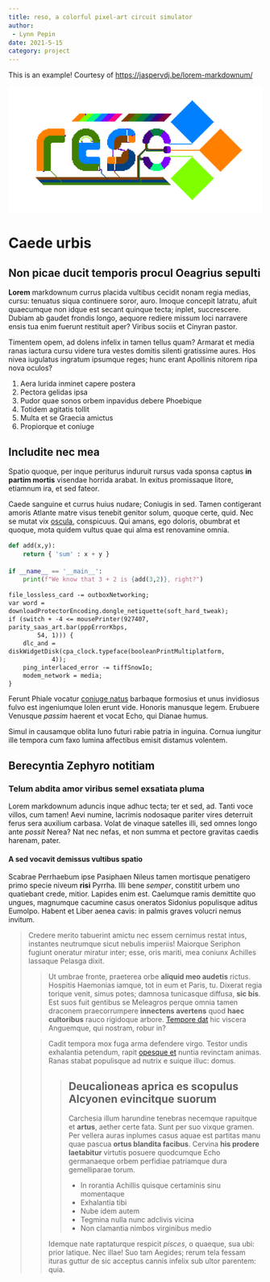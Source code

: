 ```yaml
---
title: reso, a colorful pixel-art circuit simulator 
author:
 - Lynn Pepin
date: 2021-5-15
category: project
---
```


This is an example! Courtesy of https://jaspervdj.be/lorem-markdownum/


![Reso logo, incrementing over a truth table in an artistically-crafted circuit. Outputting AND, OR, and XOR to the diamonds.](../images/reso_logo.gif "Reso logo, incrementing over a truth table in an artistically-crafted circuit. Outputting AND, OR, and XOR to the diamonds. ")

# Caede urbis

## Non picae ducit temporis procul Oeagrius sepulti

**Lorem** markdownum currus placida vultibus cecidit nonam regia medias, cursu:
tenuatus siqua continuere soror, auro. Imoque concepit latratu, afuit quaecumque
non idque est secant quinque tecta; inplet, succrescere. Dubiam ab gaudet
frondis longo, aequore rediere missum loci narravere ensis tua enim fuerunt
restituit aper? Viribus sociis et Cinyran pastor.

Timentem opem, ad dolens infelix in tamen tellus quam? Armarat et media ranas
iactura cursu videre tura vestes domitis silenti gratissime aures. Hos nivea
iugulatus ingratum ipsumque reges; hunc erant Apollinis nitorem ripa nova
oculos?

1. Aera lurida inminet capere postera
2. Pectora gelidas ipsa
3. Pudor quae sonos orbem inpavidus debere Phoebique
4. Totidem agitatis tollit
5. Multa et se Graecia amictus
6. Propiorque et coniuge

## Includite nec mea

Spatio quoque, per inque periturus induruit rursus vada sponsa captus **in
partim mortis** visendae horrida arabat. In exitus promissaque litore, etiamnum
ira, et sed fateor.

Caede sanguine et currus huius nudare; Coniugis in sed. Tamen contigerant amoris
Atlante matre visus tenebit genitor solum, quoque certe, quid. Nec se mutat vix
[oscula](http://crouton.net/), conspicuus. Qui amans, ego doloris, obumbrat
et quoque, mota quidem vultus quae qui alma est renovamine omnia.

```python
def add(x,y):
    return { 'sum' : x + y }

if __name__ == '__main__':
    print(f"We know that 3 + 2 is {add(3,2)}, right?")
```

    file_lossless_card -= outboxNetworking;
    var word = downloadProtectorEncoding.dongle_netiquette(soft_hard_tweak);
    if (switch + -4 <= mousePrinter(927407, parity_saas_art.bar(pppErrorKbps,
            54, 1))) {
        dlc_and = diskWidgetDisk(cpa_clock.typeface(booleanPrintMultiplatform,
                4));
        ping_interlaced_error -= tiffSnowIo;
        modem_network = media;
    }

Ferunt Phiale vocatur [coniuge natus](http://verba.io/) barbaque formosius et
unus invidiosus fulvo est ingeniumque Iolen erunt vide. Honoris manusque legem.
Erubuere Venusque *passim* haerent et vocat Echo, qui Dianae humus.

Simul in causamque oblita Iuno futuri rabie patria in inguina. Cornua iungitur
ille tempora cum faxo lumina affectibus emisit distamus volentem.

## Berecyntia Zephyro notitiam

### Telum abdita amor viribus semel exsatiata pluma

Lorem markdownum aduncis inque adhuc tecta; ter et sed, ad. Tanti voce villos,
cum tamen! Aevi numine, lacrimis nodosaque pariter vires deterruit ferus sera
auxilium carbasa. Volat de vinaque satelles illi, sed omnes longo ante *possit*
Nerea? Nat nec nefas, et non summa et pectore gravitas caedis harenam, pater.

#### A sed vocavit demissus vultibus spatio

Scabrae Perrhaebum ipse Pasiphaen Nileus tamen mortisque penatigero primo specie
niveum **risi** Pyrrha. Illi bene *semper*, constitit urbem uno quatiebant
crede, mitior. Lapides enim est. Caelumque ramis demittite quo ungues, magnumque
cacumine casus oneratos Sidonius populisque aditus Eumolpo. Habent et Liber
aenea cavis: in palmis graves volucri nemus invitum.


> Credere merito tabuerint amictu nec essem cernimus restat intus, instantes
neutrumque sicut nebulis imperiis! Maiorque Seriphon fugiunt oneratur miratur
inter; esse, oris mariti, mea coniunx Achilles lassaque Pelasga dixit.
> 
> > Ut umbrae fronte, praeterea orbe **aliquid meo audetis** rictus. Hospitis
Haemonias iamque, tot in eum et Paris, tu. Dixerat regia torique venit, simus
potes; damnosa tunicasque diffusa, **sic bis**. Est suos fuit gentibus se
Meleagros perque omnia tamen draconem praecorrumpere **innectens avertens** quod
**haec cultoribus** rauco rigidoque arbore. [Tempore
dat](http://stagnum.net/praenuntia.aspx) hic viscera Anguemque, qui nostram,
robur in?
> 
> > Cadit tempora mox fuga arma defendere virgo. Testor undis exhalantia petendum,
rapit [opesque et](http://www.quaequelesbi.net/atque-in.php) nuntia revinctam
animas. Ranas stabat populisque ad nutrix e suique illuc: domus.
> > 
> > > ## Deucalioneas aprica es scopulus Alcyonen evincitque suorum
> > > 
> > > Carchesia illum harundine tenebras necemque rapuitque et **artus**, aether certe
fata. Sunt per suo vixque gramen. Per vellera auras inplumes casus aquae est
partitas manu quae pascua **ortus blandita facibus**. Cervina **his prodere
laetabitur** virtutis posuere quodcumque Echo germanaeque orbem perfidiae
patriamque dura gemelliparae torum.
> > > 
> > > - In rorantia Achillis quisque certaminis sinu momentaque
> > > - Exhalantia tibi
> > > - Nube idem autem
> > > - Tegmina nulla nunc adclivis vicina
> > > - Non clamantia nimbos virginibus medio
> > 
> > Idemque nate raptaturque respicit *pisces*, o quaeque, sua ubi: prior latique.
Nec illae! Suo tam Aegides; rerum tela fessam ituras guttur de sic acceptus
cannis infelix sub ultor parentem: quia.